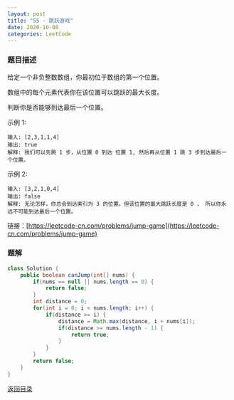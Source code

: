 ```yaml
---
layout: post
title: "55 - 跳跃游戏"
date: 2020-10-08
categories: LeetCode
---
```


### **题目描述**
给定一个非负整数数组，你最初位于数组的第一个位置。

数组中的每个元素代表你在该位置可以跳跃的最大长度。

判断你是否能够到达最后一个位置。

示例 1:
```
输入: [2,3,1,1,4]
输出: true
解释: 我们可以先跳 1 步，从位置 0 到达 位置 1, 然后再从位置 1 跳 3 步到达最后一个位置。
```
示例 2:
```
输入: [3,2,1,0,4]
输出: false
解释: 无论怎样，你总会到达索引为 3 的位置。但该位置的最大跳跃长度是 0 ， 所以你永远不可能到达最后一个位置。
```

链接：[https://leetcode-cn.com/problems/jump-game](https://leetcode-cn.com/problems/jump-game)



### **题解**
``` java
class Solution {
    public boolean canJump(int[] nums) {
        if(nums == null || nums.length == 0) {
            return false;
        }
        int distance = 0;
        for(int i = 0; i < nums.length; i++) {
            if(distance >= i) {
                distance = Math.max(distance, i + nums[i]);
                if(distance >= nums.length - 1) {
                    return true;
                }
            }
        }
        return false;
    }
}
```

[返回目录](https://maxwell-blog.cn/leetcode/2020/10/08/leetcode.html)